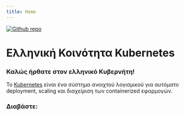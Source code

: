 ```yaml
---
title: Home
---
```


[<img src="http://i.imgur.com/3I9jkTx.jpg" sftyle="max-width:15%;min-width:40px;float:right;" alt="Github repo" />](https://github.com/goodroot/hugo-classic)

# Ελληνική Κοινότητα Kubernetes

### Καλώς ήρθατε στον ελληνικό Κυβερνήτη!

To [Kubernetes](kubernetes.gr) είναι ένα σύστημα ανοιχτού λογισμικού για αυτόματο deployment, scaling και διαχείριση των containerized εφαρμογών. 

### Διαβάστε:
